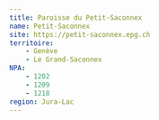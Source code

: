 ```yaml
---
title: Paroisse du Petit-Saconnex
name: Petit-Saconnex
site: https://petit-saconnex.epg.ch
territoire:
    - Genève
    - Le Grand-Saconnex
NPA:
    - 1202
    - 1209
    - 1218
region: Jura-Lac
---
```

